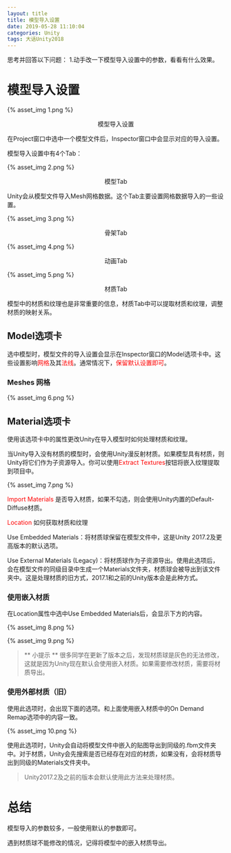 ```yaml
---
layout: title
title: 模型导入设置
date: 2019-05-28 11:10:04
categories: Unity
tags: 大话Unity2018
---
```

思考并回答以下问题：
1.动手改一下模型导入设置中的参数，看看有什么效果。

<!--more-->

# 模型导入设置

{% asset_img 1.png %}
<center>模型导入设置</center>

在Project窗口中选中一个模型文件后，Inspector窗口中会显示对应的导入设置。

模型导入设置中有4个Tab：

{% asset_img 2.png %}
<center>模型Tab</center>

Unity会从模型文件导入Mesh网格数据。这个Tab主要设置网格数据导入的一些设置。

{% asset_img 3.png %}
<center>骨架Tab</center>

{% asset_img 4.png %}
<center>动画Tab</center>

{% asset_img 5.png %}
<center>材质Tab</center>

模型中的材质和纹理也是非常重要的信息，材质Tab中可以提取材质和纹理，调整材质的映射关系。

## Model选项卡

选中模型时，模型文件的导入设置会显示在Inspector窗口的Model选项卡中。这些设置影响<span style="color:red">网格</span>及其<span style="color:red">法线</span>。通常情况下，<span style="color:red">保留默认设置即可</span>。


### Meshes 网格

{% asset_img 6.png %}

## Material选项卡

使用该选项卡中的属性更改Unity在导入模型时如何处理材质和纹理。

当Unity导入没有材质的模型时，会使用Unity漫反射材质。如果模型具有材质，则Unity将它们作为子资源导入。你可以使用<span style="color:red">Extract Textures</span>按钮将嵌入纹理提取到项目中。

{% asset_img 7.png %}

<span style="color:red">Import Materials</span> 是否导入材质，如果不勾选，则会使用Unity内置的Default-Diffuse材质。

<span style="color:red">Location</span> 如何获取材质和纹理

Use Embedded Materials：将材质球保留在模型文件中，这是Unity 2017.2及更高版本的默认选项。

Use External Materials (Legacy)：将材质球作为子资源导出。使用此选项后，会在模型文件的同级目录中生成一个Materials文件夹，材质球会被导出到该文件夹中。这是处理材质的旧方式，2017.1和之前的Unity版本会是此种方式。

### 使用嵌入材质

在Location属性中选中Use Embedded Materials后，会显示下方的内容。

{% asset_img 8.png %}

{% asset_img 9.png %}

> ** 小提示 **
很多同学在更新了版本之后，发现材质球是灰色的无法修改，这就是因为Unity现在默认会使用嵌入材质。如果需要修改材质，需要将材质导出。

### 使用外部材质（旧）

使用此选项时，会出现下面的选项。和上面使用嵌入材质中的On Demand Remap选项中的内容一致。

{% asset_img 10.png %}

使用此选项时，Unity会自动将模型文件中嵌入的贴图导出到同级的.fbm文件夹中。对于材质，Unity会先搜索是否已经存在对应的材质，如果没有，会将材质导出到同级的Materials文件夹中。

> Unity2017.2及之前的版本会默认使用此方法来处理材质。

# 总结

模型导入的参数较多，一般使用默认的参数即可。

遇到材质球不能修改的情况，记得将模型中的嵌入材质导出。